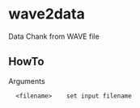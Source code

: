wave2data
=========

Data Chank from WAVE file


## HowTo

Arguments
```
  <filename>	set input filename
 ```
